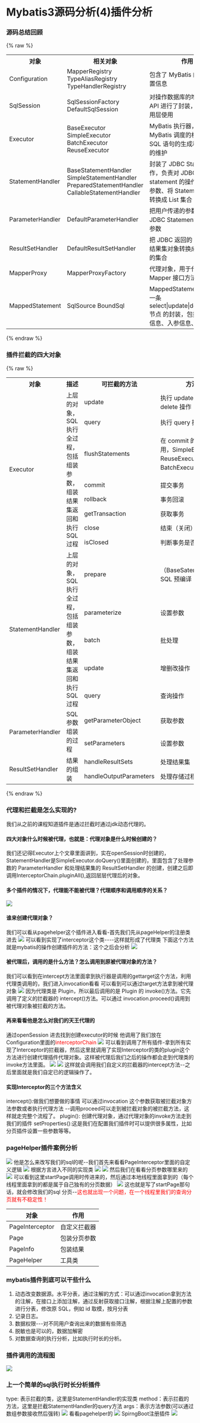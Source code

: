 # Mybatis3源码分析(4)插件分析


### 源码总结回顾
{% raw %} 
<table>
  <tr>
    <th >对象</th>
    <th >相关对象</th>
    <th >作用</th>
  </tr>
  <tr>
    <td>Configuration</td>
    <td>MapperRegistry 
    TypeAliasRegistry
    TypeHandlerRegistry</td>
        <td>包含了 MyBatis 的所有的配置信息</td>
  </tr>
  <tr>
      <td>SqlSession</td>
    <td>SqlSessionFactory
DefaultSqlSession</td>
        <td>对操作数据库的增删改查的 API 进行了封装，提供给应用层使用</td>
  </tr>
    <tr>
    <td>Executor</td>
    <td>BaseExecutor
SimpleExecutor
BatchExecutor
ReuseExecutor</td>
        <td>MyBatis 执行器，是 MyBatis 调度的核心，负责 SQL 语句的生成和查
询缓存的维护</td>
  </tr>
  <tr>
    <td>StatementHandler</td>
    <td>BaseStatementHandler
SimpleStatementHandler
PreparedStatementHandler
CallableStatementHandler</td>
        <td>封装了 JDBC Statement 操作，负责对 JDBC statement 的操作，如设
置参数、将 Statement 结果集转换成 List 集合</td>
  </tr>
   <tr>
    <td>ParameterHandler</td>
    <td>DefaultParameterHandler</td>
        <td>把用户传递的参数转换成 JDBC Statement 所需要的参数</td>
  </tr>
   <tr>
    <td>ResultSetHandler</td>
    <td>DefaultResultSetHandler</td>
        <td>把 JDBC 返回的 ResultSet 结果集对象转换成 List 类型的集合</td>
  </tr>
   <tr>
    <td>MapperProxy</td>
    <td>MapperProxyFactory</td>
        <td>代理对象，用于代理 Mapper 接口方法</td>
  </tr>
   <tr>
    <td>MappedStatement</td>
    <td>SqlSource
BoundSql</td>
        <td>MappedStatement 维护了一条select|update|delete|insert节点
的封装，包括了 SQL 信息、入参信息、出参信息</td>
  </tr>
</table>
{% endraw %}

### 插件拦截的四大对象
{% raw %} 
<table>
  <tr>
    <th >对象</th>
    <th >描述</th>
    <th >可拦截的方法</th>
     <th >方法作用</th>
  </tr>
  <tr>
    <td  rowspan="8">Executor</td>
    <td  rowspan="8">上层的对象，SQL 执行全过程，包括组装参数，组装结果集返回和执行 SQL 过程</td>
    <td>update</td>
    <td>执行 update、insert、delete 操作</td>
  </tr>
<tr>
    <td>query</td>
    <td>执行 query 操作</td>
</tr>
   <tr>
    <td>flushStatements</td>
    <td>在 commit 的时候自动调用，SimpleExecutor
ReuseExecutor、BatchExecutor 处理不同</td>
</tr>
<tr>
    <td>commit</td>
    <td>提交事务</td>
</tr>
<tr>
    <td>rollback</td>
    <td>事务回滚</td>
</tr>
<tr>
    <td>getTransaction</td>
    <td>获取事务</td>
</tr>
<tr>
    <td>close</td>
    <td>结束（关闭）事务</td>
</tr>
<tr>
    <td>isClosed</td>
    <td>判断事务是否关闭</td>
</tr>
<tr>
    <td  rowspan="5">StatementHandler</td>
    <td  rowspan="5">上层的对象，SQL 执行全过程，包括组装参数，组装结果集返回和执行 SQL 过程</td>
    <td>prepare</td>
    <td>（BaseSatementHandler）SQL 预编译</td>
</tr>
<tr>
    <td>parameterize</td>
    <td>设置参数</td>
</tr>
<tr>
    <td>batch</td>
    <td>批处理</td>
</tr>
<tr>
    <td>update</td>
    <td>增删改操作</td>
</tr>
<tr>
    <td>query</td>
    <td>查询操作</td>
</tr>
<tr>
<td rowspan="2">ParameterHandler</td>
<td rowspan="2">SQL 参数组装的过程</td>
<td >getParameterObject</td>
<td >获取参数</td>
</tr>
<tr>
<td >setParameters</td>
<td >设置参数</td>
</tr>
<tr>
<td rowspan="2">ResultSetHandler</td>
<td rowspan="2">结果的组装</td>
<td >handleResultSets</td>
<td >处理结果集</td>
</tr>
<tr>
<td >handleOutputParameters</td>
<td >处理存储过程出参</td>
</tr>
 
</table>
{% endraw %}

<!--more-->
### 代理和拦截是怎么实现的?
我们从之前的课程知道插件是通过拦截时通过jdk动态代理的。

#### 四大对象什么时候被代理，也就是：代理对象是什么时候创建的？
我们还记得Executor上个文章里面讲到，实在openSession时创建的，StatementHandler是SimpleExecutor.doQuery()里面创建的，里面包含了处理参数的 ParameterHandler 和处理结果集的 ResultSetHandler 的创建，创建之后即调用InterceptorChain.pluginAll(),返回层层代理后的对象。

#### 多个插件的情况下，代理能不能被代理？代理顺序和调用顺序的关系？
![](https://yakax.oss-cn-hangzhou.aliyuncs.com/blog/mybatis3plugin/1.png)

#### 谁来创建代理对象？
我们可以看从pagehelper这个插件进入看看-首先我们先从pageHelper的注册类进去
![](https://yakax.oss-cn-hangzhou.aliyuncs.com/blog/mybatis3plugin/2.png)
可以看到实现了interceptor这个类----这样就形成了代理类
下面这个方法就是mybatis的操作创建插件的方法：这个之后会分析
![](https://yakax.oss-cn-hangzhou.aliyuncs.com/blog/mybatis3plugin/3.png)



#### 被代理后，调用的是什么方法？怎么调用到原被代理对象的方法？
我们可以看到在intercept方法里面拿到执行器是调用的gettarget这个方法，利用代理类调用的，我们进入invocation看看
可以看到可以通过target方法拿到被代理对象
![](https://yakax.oss-cn-hangzhou.aliyuncs.com/blog/mybatis3plugin/4.png)
因为代理类是 Plugin，所以最后调用的是 Plugin 的 invoke()方法。它先调用了定义的拦截器的 intercept()方法。可以通过 invocation.proceed()调用到被代理对象被拦截的方法。

#### 再来看看他是怎么对我们的天王代理的
 通过openSession 进去找到创建executor的时候 他调用了我们放在Configuration里面的<font color=red>interceptorChain</font>
 ![](https://yakax.oss-cn-hangzhou.aliyuncs.com/blog/mybatis3plugin/5.png)
 可以看到调用了所有插件-拿到所有实现了Interceptor的拦截器，然后这里就调用了实现Interceptor的类的plugin这个方法进行创建代理插件代理对象。这样被代理后我们之后的操作都会走到代理类的invoke方法里面。
 ![](https://yakax.oss-cn-hangzhou.aliyuncs.com/blog/mybatis3plugin/6.png)
 ![](https://yakax.oss-cn-hangzhou.aliyuncs.com/blog/mybatis3plugin/7.png)
 这样就会调用我们自定义的拦截器的intercept方法--之后里面就是我们自定已的逻辑操作了。

#### 实现Interceptor的三个方法含义
intercept():做我们想要做的事情 可以通过invocation 这个参数获取被拦截对象方法参数或者执行代理方法 --调用proceed可以走到被拦截对象的被拦截方法，这样就走完整个流程了。
plugin(): 创建代理对象，通过代理对象的invoke方法走到我们的插件
setProperties():这是我们在配置我们插件时可以提供很多属性，比如分页插件设置一些参数等等。

### pageHelper插件案例分析
![](https://yakax.oss-cn-hangzhou.aliyuncs.com/blog/mybatis3plugin/8.png)
他是怎么来改写我们的sql的呢--我们首先来看看PageInterceptor里面的自定义逻辑
![](https://yakax.oss-cn-hangzhou.aliyuncs.com/blog/mybatis3plugin/9.png)
根据方言进入不同的实现类
![](https://yakax.oss-cn-hangzhou.aliyuncs.com/blog/mybatis3plugin/10.png)
![](https://yakax.oss-cn-hangzhou.aliyuncs.com/blog/mybatis3plugin/11.png)
然后我们在看看分页参数哪里来的
![](https://yakax.oss-cn-hangzhou.aliyuncs.com/blog/mybatis3plugin/12.png)
可以看到这里startPage调用时传进来的，然后通过本地线程里面拿到的（每个线程里面拿到的都是属于自己独有的分页数据）
![](https://yakax.oss-cn-hangzhou.aliyuncs.com/blog/mybatis3plugin/13.png)
这也就是写了startPage那句话，就会修改我们的sql 分页--<font color=red>这也就出现一个问题，在一个线程里我们的查询分页就有不稳定性！</font>

| 对象 | 作用 | 
| ------ | ------ | 
| PageInterceptor | 自定义拦截器 | 
| Page | 包装分页参数 |
| PageInfo | 包装结果 | 
| PageHelper | 工具类 |

### mybatis插件到底可以干些什么
1. 动态改变数据源。水平分表，通过注解的方式：可以通过invocation拿到方法的注解，在接口上添加注解，通过反射获取接口注解，根据注解上配置的参数进行分表，修改原 SQL，例如 id 取模，按月分表
2. 记录日志。
3. 数据权限---对不同用户查询出来的数据有些筛选
4. 脱敏也是可以的，数据加解密
5. 对数据查询的执行分析，比如执行时长的分析。

### 插件调用的流程图
![](https://yakax.oss-cn-hangzhou.aliyuncs.com/blog/mybatis3plugin/14.jpg)

### 上一个简单的sql执行时长分析插件
type: 表示拦截的类，这里是StatementHandler的实现类
method：表示拦截的方法，这里是拦截StatementHandler的query方法
args：表示方法参数(可以通过数组参数接收然后强转)
![](https://yakax.oss-cn-hangzhou.aliyuncs.com/blog/mybatis3plugin/15.png)
看看pagehelper的
![](https://yakax.oss-cn-hangzhou.aliyuncs.com/blog/mybatis3plugin/17.png)
SpirngBoot注册插件
![](https://yakax.oss-cn-hangzhou.aliyuncs.com/blog/mybatis3plugin/16.png)




